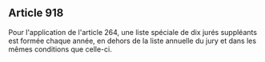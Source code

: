 Article 918
----
Pour l'application de l'article 264, une liste spéciale de dix jurés suppléants
est formée chaque année, en dehors de la liste annuelle du jury et dans les
mêmes conditions que celle-ci.
